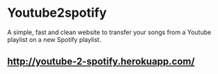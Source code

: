 # Youtube2spotify

A simple, fast and clean website to transfer your songs from a Youtube playlist on a new Spotify playlist.

## http://youtube-2-spotify.herokuapp.com/